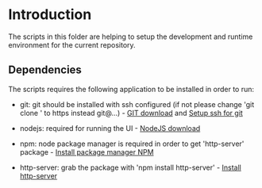 # Introduction
The scripts in this folder are helping to setup the development and runtime environment for the current repository.

## Dependencies
The scripts requires the following application to be installed in order to run:
* git: git should be installed with ssh configured (if not please change 'git clone ' to https instead git@...) - [GIT download](https://git-scm.com/downloads) and [Setup ssh for git](https://help.github.com/articles/generating-an-ssh-key/)

* nodejs: required for running the UI - [NodeJS download](https://nodejs.org/en/download/)

* npm: node package manager is required in order to get 'http-server' package - [Install package manager NPM](https://docs.npmjs.com/getting-started/installing-node)

* http-server: grab the package with 'npm install http-server' - [Install http-server](https://www.npmjs.com/package/http-server)
